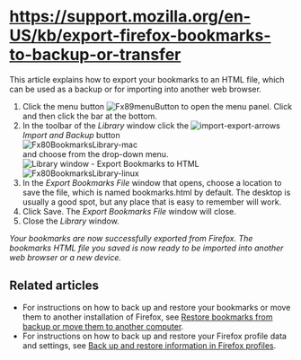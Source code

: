 # https://support.mozilla.org/en-US/kb/export-firefox-bookmarks-to-backup-or-transfer

This article explains how to export your bookmarks to an HTML file, which can be used as a backup or for importing into another web browser.

1.  Click the menu button ![Fx89menuButton](https://assets-prod.sumo.prod.webservices.mozgcp.net/media/uploads/gallery/images/2021-05-15-11-18-38-e5b736.png) to open the menu panel. Click and then click the bar at the bottom.
2.  In the toolbar of the _Library_ window click the ![import-export-arrows](https://assets-prod.sumo.prod.webservices.mozgcp.net/media/uploads/gallery/images/2019-10-04-10-18-16-d309be.png) _Import and Backup_ button  
    ![Fx80BookmarksLibrary-mac](https://assets-prod.sumo.prod.webservices.mozgcp.net/media/uploads/gallery/images/2020-09-06-16-34-55-1bbede.png)  
    and choose from the drop-down menu.  
    ![Library window - Export Bookmarks to HTML](https://assets-prod.sumo.prod.webservices.mozgcp.net/media/uploads/gallery/images/2020-09-06-13-15-54-bc781c.png)  
    ![Fx80BookmarksLibrary-linux](https://assets-prod.sumo.prod.webservices.mozgcp.net/media/uploads/gallery/images/2020-09-08-00-45-34-e2a56e.png)
3.  In the _Export Bookmarks File_ window that opens, choose a location to save the file, which is named bookmarks.html by default. The desktop is usually a good spot, but any place that is easy to remember will work.
4.  Click Save. The _Export Bookmarks File_ window will close.
5.  Close the _Library_ window.

_Your bookmarks are now successfully exported from Firefox. The bookmarks HTML file you saved is now ready to be imported into another web browser or a new device._

## Related articles

*   For instructions on how to back up and restore your bookmarks or move them to another installation of Firefox, see [Restore bookmarks from backup or move them to another computer](https://support.mozilla.org/en-US/kb/restore-bookmarks-from-backup-or-move-them).
*   For instructions on how to back up and restore your Firefox profile data and settings, see [Back up and restore information in Firefox profiles](https://support.mozilla.org/en-US/kb/back-and-restore-information-firefox-profiles).